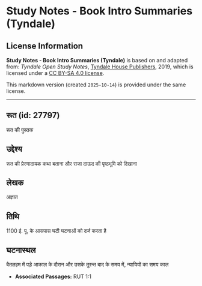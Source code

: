 # Study Notes - Book Intro Summaries (Tyndale)

## License Information

**Study Notes - Book Intro Summaries (Tyndale)** is based on and adapted from: _Tyndale Open Study Notes_, [Tyndale House Publishers](https://tyndaleopenresources.com/), 2019, which is licensed under a [CC BY-SA 4.0 license](https://creativecommons.org/licenses/by-sa/4.0/legalcode.en).

This markdown version (created `2025-10-14`) is provided under the same license.



--------------------------------

## रूत (id: 27797)

रूत की पुस्तक

उद्देश्य
--------

रूत की प्रेरणादायक कथा बताना और राजा दाऊद की पृष्ठभूमि को दिखाना

लेखक
----

अज्ञात

तिथि
----

1100 ई. पू. के आसपास घटी घटनाओं को दर्ज करता है

घटनास्थल
--------

बैतलहम में पड़े आकाल के दौरान और उसके तुरन्त बाद के समय में, न्यायियों का समय काल

* **Associated Passages:** RUT 1:1

